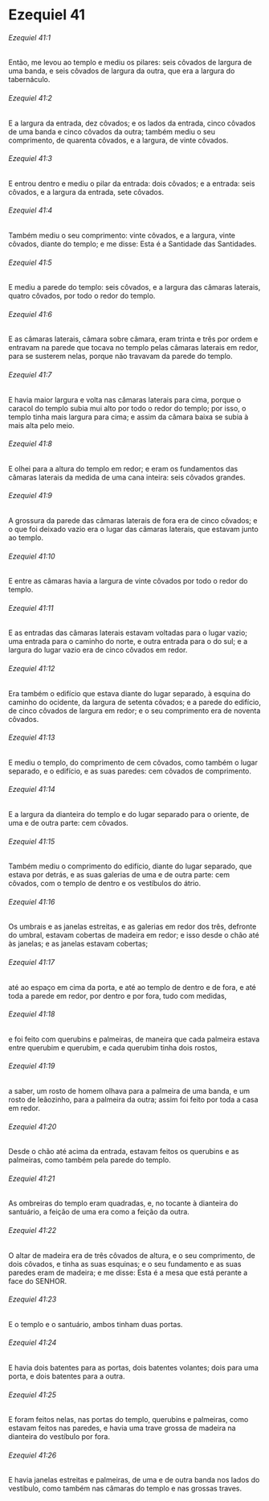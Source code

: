 # Ezequiel 41

###### Ezequiel 41:1

Então, me levou ao templo e mediu os pilares: seis côvados de largura de uma banda, e seis côvados de largura da outra, que era a largura do tabernáculo.

###### Ezequiel 41:2

E a largura da entrada, dez côvados; e os lados da entrada, cinco côvados de uma banda e cinco côvados da outra; também mediu o seu comprimento, de quarenta côvados, e a largura, de vinte côvados.

###### Ezequiel 41:3

E entrou dentro e mediu o pilar da entrada: dois côvados; e a entrada: seis côvados, e a largura da entrada, sete côvados.

###### Ezequiel 41:4

Também mediu o seu comprimento: vinte côvados, e a largura, vinte côvados, diante do templo; e me disse: Esta é a Santidade das Santidades.

###### Ezequiel 41:5

E mediu a parede do templo: seis côvados, e a largura das câmaras laterais, quatro côvados, por todo o redor do templo.

###### Ezequiel 41:6

E as câmaras laterais, câmara sobre câmara, eram trinta e três por ordem e entravam na parede que tocava no templo pelas câmaras laterais em redor, para se susterem nelas, porque não travavam da parede do templo.

###### Ezequiel 41:7

E havia maior largura e volta nas câmaras laterais para cima, porque o caracol do templo subia mui alto por todo o redor do templo; por isso, o templo tinha mais largura para cima; e assim da câmara baixa se subia à mais alta pelo meio.

###### Ezequiel 41:8

E olhei para a altura do templo em redor; e eram os fundamentos das câmaras laterais da medida de uma cana inteira: seis côvados grandes.

###### Ezequiel 41:9

A grossura da parede das câmaras laterais de fora era de cinco côvados; e o que foi deixado vazio era o lugar das câmaras laterais, que estavam junto ao templo.

###### Ezequiel 41:10

E entre as câmaras havia a largura de vinte côvados por todo o redor do templo.

###### Ezequiel 41:11

E as entradas das câmaras laterais estavam voltadas para o lugar vazio; uma entrada para o caminho do norte, e outra entrada para o do sul; e a largura do lugar vazio era de cinco côvados em redor.

###### Ezequiel 41:12

Era também o edifício que estava diante do lugar separado, à esquina do caminho do ocidente, da largura de setenta côvados; e a parede do edifício, de cinco côvados de largura em redor; e o seu comprimento era de noventa côvados.

###### Ezequiel 41:13

E mediu o templo, do comprimento de cem côvados, como também o lugar separado, e o edifício, e as suas paredes: cem côvados de comprimento.

###### Ezequiel 41:14

E a largura da dianteira do templo e do lugar separado para o oriente, de uma e de outra parte: cem côvados.

###### Ezequiel 41:15

Também mediu o comprimento do edifício, diante do lugar separado, que estava por detrás, e as suas galerias de uma e de outra parte: cem côvados, com o templo de dentro e os vestíbulos do átrio.

###### Ezequiel 41:16

Os umbrais e as janelas estreitas, e as galerias em redor dos três, defronte do umbral, estavam cobertas de madeira em redor; e isso desde o chão até às janelas; e as janelas estavam cobertas;

###### Ezequiel 41:17

até ao espaço em cima da porta, e até ao templo de dentro e de fora, e até toda a parede em redor, por dentro e por fora, tudo com medidas,

###### Ezequiel 41:18

e foi feito com querubins e palmeiras, de maneira que cada palmeira estava entre querubim e querubim, e cada querubim tinha dois rostos,

###### Ezequiel 41:19

a saber, um rosto de homem olhava para a palmeira de uma banda, e um rosto de leãozinho, para a palmeira da outra; assim foi feito por toda a casa em redor.

###### Ezequiel 41:20

Desde o chão até acima da entrada, estavam feitos os querubins e as palmeiras, como também pela parede do templo.

###### Ezequiel 41:21

As ombreiras do templo eram quadradas, e, no tocante à dianteira do santuário, a feição de uma era como a feição da outra.

###### Ezequiel 41:22

O altar de madeira era de três côvados de altura, e o seu comprimento, de dois côvados, e tinha as suas esquinas; e o seu fundamento e as suas paredes eram de madeira; e me disse: Esta é a mesa que está perante a face do SENHOR.

###### Ezequiel 41:23

E o templo e o santuário, ambos tinham duas portas.

###### Ezequiel 41:24

E havia dois batentes para as portas, dois batentes volantes; dois para uma porta, e dois batentes para a outra.

###### Ezequiel 41:25

E foram feitos nelas, nas portas do templo, querubins e palmeiras, como estavam feitos nas paredes, e havia uma trave grossa de madeira na dianteira do vestíbulo por fora.

###### Ezequiel 41:26

E havia janelas estreitas e palmeiras, de uma e de outra banda nos lados do vestíbulo, como também nas câmaras do templo e nas grossas traves.

